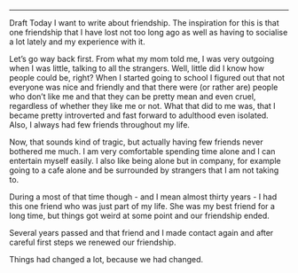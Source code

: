 ------
Draft
Today I want to write about friendship. The inspiration for this is that one friendship that I have lost not too long ago as well as having to socialise a lot lately and my experience with it.

Let’s go way back first. From what my mom told me, I was very outgoing when I was little, talking to all the strangers. Well, little did I know how people could be, right? When I started going to school I figured out that not everyone was nice and friendly and that there were (or rather are) people who don’t like me and that they can be pretty mean and even cruel, regardless of whether they like me or not. What that did to me was, that I became pretty introverted and fast forward to adulthood even isolated. Also, I always had few friends throughout my life.

Now, that sounds kind of tragic, but actually having few friends never bothered me much. I am very comfortable spending time alone and I can entertain myself easily. I also like being alone but in company, for example going to a cafe alone and be surrounded by strangers that I am not taking to. 

During a most of that time though - and I mean almost thirty years - I had this one friend who was just part of my life. She was my best friend for a long time, but things got weird at some point and our friendship ended. 

Several years passed and that friend and I made contact again and after careful first steps we renewed our friendship.

Things had changed a lot, because we had changed. 